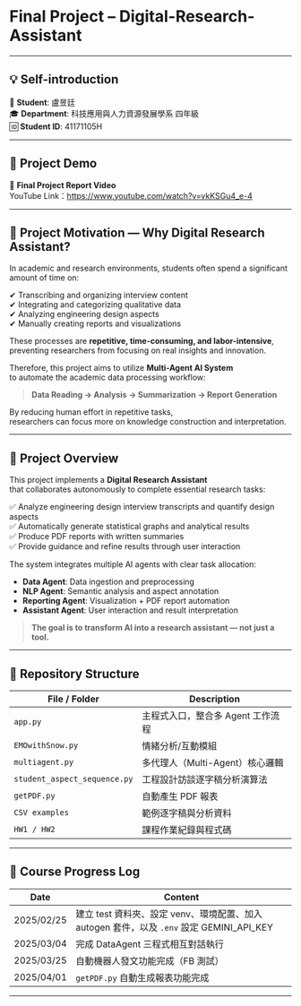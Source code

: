 # Final Project – Digital-Research-Assistant

---

## 💡 Self-introduction
👤 **Student**: 盧昱廷  
🎓 **Department**: 科技應用與人力資源發展學系 四年級  
🆔 **Student ID**: 41171105H

---

## 🎥 Project Demo

🔗 **Final Project Report Video**  
YouTube Link：https://www.youtube.com/watch?v=vkKSGu4_e-4

---

## 🎯 Project Motivation — Why Digital Research Assistant?

In academic and research environments, students often spend a significant amount of time on:

✔ Transcribing and organizing interview content  
✔ Integrating and categorizing qualitative data  
✔ Analyzing engineering design aspects  
✔ Manually creating reports and visualizations  

These processes are **repetitive, time-consuming, and labor-intensive**,  
preventing researchers from focusing on real insights and innovation.

Therefore, this project aims to utilize **Multi-Agent AI System**  
to automate the academic data processing workflow:

> **Data Reading → Analysis → Summarization → Report Generation**

By reducing human effort in repetitive tasks,  
researchers can focus more on knowledge construction and interpretation.

---

## 🚀 Project Overview

This project implements a **Digital Research Assistant**  
that collaborates autonomously to complete essential research tasks:

✅ Analyze engineering design interview transcripts and quantify design aspects  
✅ Automatically generate statistical graphs and analytical results  
✅ Produce PDF reports with written summaries  
✅ Provide guidance and refine results through user interaction  

The system integrates multiple AI agents with clear task allocation:

- **Data Agent**: Data ingestion and preprocessing  
- **NLP Agent**: Semantic analysis and aspect annotation  
- **Reporting Agent**: Visualization + PDF report automation  
- **Assistant Agent**: User interaction and result interpretation  

> **The goal is to transform AI into a research assistant — not just a tool.**


---

## 📁 Repository Structure

| File / Folder | Description |
|--------------|-------------|
| `app.py` | 主程式入口，整合多 Agent 工作流程 |
| `EMOwithSnow.py` | 情緒分析/互動模組 |
| `multiagent.py` | 多代理人（Multi-Agent）核心邏輯 |
| `student_aspect_sequence.py` | 工程設計訪談逐字稿分析演算法 |
| `getPDF.py` | 自動產生 PDF 報表 |
| `CSV examples` | 範例逐字稿與分析資料 |
| `HW1 / HW2` | 課程作業紀錄與程式碼 |

---


## 📝 Course Progress Log

| Date | Content |
|------|--------|
| 2025/02/25 | 建立 test 資料夾、設定 venv、環境配置、加入 autogen 套件，以及 `.env` 設定 GEMINI_API_KEY |
| 2025/03/04 | 完成 DataAgent 三程式相互對話執行 |
| 2025/03/25 | 自動機器人發文功能完成（FB 測試） |
| 2025/04/01 | `getPDF.py` 自動生成報表功能完成 |

---


